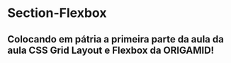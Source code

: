# Section-Flexbox 
## Colocando em pátria a primeira parte da aula da aula CSS Grid Layout e Flexbox da ORIGAMID!
